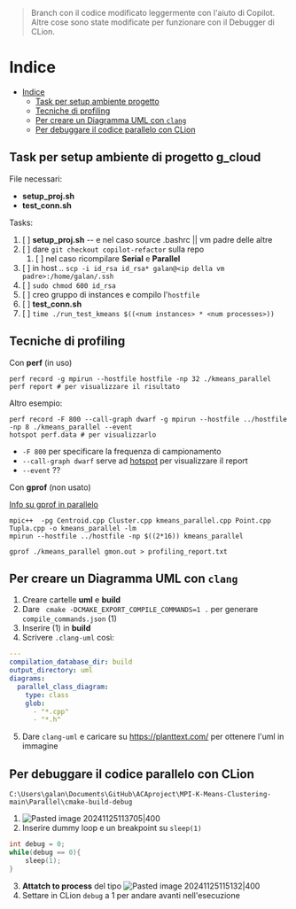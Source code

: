 > Branch con il codice modificato leggermente con l'aiuto di Copilot. Altre cose sono state modificate per funzionare con il Debugger di CLion.

# Indice

- [Indice](#indice)
  - [Task per setup ambiente progetto](#task-per-setup-ambiente-progetto)
  - [Tecniche di profiling](#tecniche-di-profiling)
  - [Per creare un Diagramma UML con `clang`](#per-creare-un-diagramma-uml-con-clang)
  - [Per debuggare il codice parallelo con CLion](#per-debuggare-il-codice-parallelo-con-clion)

## Task per setup ambiente di progetto g_cloud

File necessari:
- **setup_proj.sh** 
- **test_conn.sh**

Tasks:
 1. [ ] **setup_proj.sh** -- e nel caso source .bashrc || vm padre delle altre 
 2. [ ] dare `git checkout copilot-refactor` sulla repo
	 1. [ ] nel caso ricompilare **Serial** e **Parallel**
 3. [ ] in host .. `scp -i id_rsa id_rsa* galan@<ip della vm padre>:/home/galan/.ssh`
 4. [ ] `sudo chmod 600 id_rsa`
 5. [ ] creo gruppo di instances e compilo l'`hostfile`
 6. [ ] **test_conn.sh**
 7. [ ] `time ./run_test_kmeans $((<num instances> * <num processes>))`

## Tecniche di profiling 

Con **perf** (in uso)

```Shell
perf record -g mpirun --hostfile hostfile -np 32 ./kmeans_parallel
perf report # per visualizzare il risultato
```
Altro esempio:
```Shell
perf record -F 800 --call-graph dwarf -g mpirun --hostfile ../hostfile -np 8 ./kmeans_parallel --event
hotspot perf.data # per visualizzarlo
```
- `-F 800` per specificare la frequenza di campionamento
- `--call-graph dwarf` serve ad [hotspot](https://github.com/KDAB/hotspot) per visualizzare il report
- `--event` ??

Con **gprof** (non usato)

[Info su gprof in parallelo](https://stackoverflow.com/questions/53794093/how-do-i-get-meaningful-results-from-gprof-on-an-mpi-code)

```Shell
mpic++  -pg Centroid.cpp Cluster.cpp kmeans_parallel.cpp Point.cpp Tupla.cpp -o kmeans_parallel -lm
mpirun --hostfile ../hostfile -np $((2*16)) kmeans_parallel

gprof ./kmeans_parallel gmon.out > profiling_report.txt
```

## Per creare un Diagramma UML con `clang`

1. Creare cartelle **uml** e **build**
2. Dare ` cmake -DCMAKE_EXPORT_COMPILE_COMMANDS=1 .` per generare `compile_commands.json` (1)
3. Inserire (1) in **build**
4. Scrivere `.clang-uml` così:
```yaml
---
compilation_database_dir: build
output_directory: uml
diagrams:
  parallel_class_diagram:
    type: class
    glob:
      - "*.cpp"
      - "*.h"
```
5. Dare `clang-uml` e caricare su https://planttext.com/ per ottenere l'uml in immagine
  
## Per debuggare il codice parallelo con CLion

```
C:\Users\galan\Documents\GitHub\ACAproject\MPI-K-Means-Clustering-main\Parallel\cmake-build-debug
```
1. ![Pasted image 20241125113705|400](https://github.com/user-attachments/assets/8e2e477a-7a10-4e9d-a376-431774d4bb0a)
2. Inserire dummy loop e un breakpoint su `sleep(1)`
```C++
int debug = 0;
while(debug == 0){
	sleep(1);
}
```
3. **Attatch to process** del tipo ![Pasted image 20241125115132|400](https://github.com/user-attachments/assets/593db1f5-959e-4531-bd8b-5d21762490eb)
4. Settare in CLion `debug` a 1 per andare avanti nell'esecuzione
